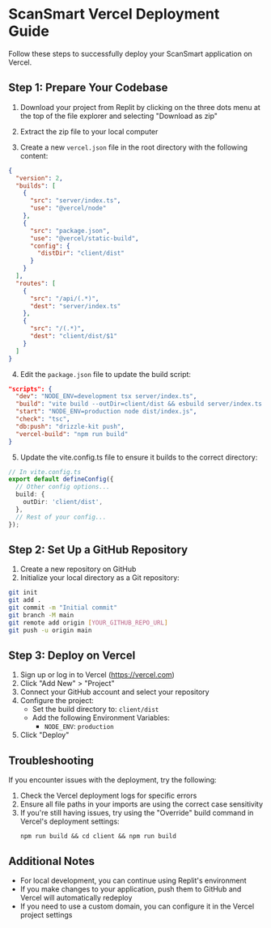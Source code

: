 # ScanSmart Vercel Deployment Guide

Follow these steps to successfully deploy your ScanSmart application on Vercel.

## Step 1: Prepare Your Codebase

1. Download your project from Replit by clicking on the three dots menu at the top of the file explorer and selecting "Download as zip"

2. Extract the zip file to your local computer

3. Create a new `vercel.json` file in the root directory with the following content:

```json
{
  "version": 2,
  "builds": [
    {
      "src": "server/index.ts",
      "use": "@vercel/node"
    },
    {
      "src": "package.json",
      "use": "@vercel/static-build",
      "config": {
        "distDir": "client/dist"
      }
    }
  ],
  "routes": [
    {
      "src": "/api/(.*)",
      "dest": "server/index.ts"
    },
    {
      "src": "/(.*)",
      "dest": "client/dist/$1"
    }
  ]
}
```

4. Edit the `package.json` file to update the build script:

```json
"scripts": {
  "dev": "NODE_ENV=development tsx server/index.ts",
  "build": "vite build --outDir=client/dist && esbuild server/index.ts --platform=node --packages=external --bundle --format=esm --outdir=dist",
  "start": "NODE_ENV=production node dist/index.js",
  "check": "tsc",
  "db:push": "drizzle-kit push",
  "vercel-build": "npm run build"
}
```

5. Update the vite.config.ts file to ensure it builds to the correct directory:

```typescript
// In vite.config.ts
export default defineConfig({
  // Other config options...
  build: {
    outDir: 'client/dist',
  },
  // Rest of your config...
});
```

## Step 2: Set Up a GitHub Repository

1. Create a new repository on GitHub
2. Initialize your local directory as a Git repository:

```bash
git init
git add .
git commit -m "Initial commit"
git branch -M main
git remote add origin [YOUR_GITHUB_REPO_URL]
git push -u origin main
```

## Step 3: Deploy on Vercel

1. Sign up or log in to Vercel (https://vercel.com)
2. Click "Add New" > "Project"
3. Connect your GitHub account and select your repository
4. Configure the project:
   - Set the build directory to: `client/dist`
   - Add the following Environment Variables:
     - `NODE_ENV`: `production`
5. Click "Deploy"

## Troubleshooting

If you encounter issues with the deployment, try the following:

1. Check the Vercel deployment logs for specific errors
2. Ensure all file paths in your imports are using the correct case sensitivity
3. If you're still having issues, try using the "Override" build command in Vercel's deployment settings:
   ```
   npm run build && cd client && npm run build
   ```

## Additional Notes

- For local development, you can continue using Replit's environment
- If you make changes to your application, push them to GitHub and Vercel will automatically redeploy
- If you need to use a custom domain, you can configure it in the Vercel project settings